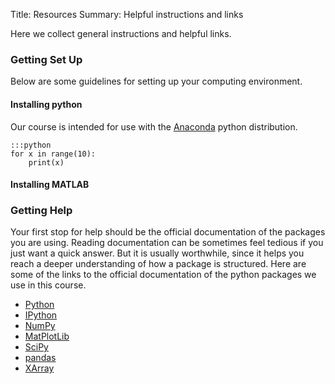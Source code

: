 Title: Resources
Summary: Helpful instructions and links

Here we collect general instructions and helpful links.

### Getting Set Up

Below are some guidelines for setting up your computing environment.

#### Installing python

Our course is intended for use with the [Anaconda](http://continuum.io/anaconda)
python distribution.

    :::python
    for x in range(10):
        print(x)

#### Installing MATLAB

### Getting Help

Your first stop for help should be the official documentation of the packages
you are using.
Reading documentation can be sometimes feel tedious if you just want a quick
answer.
But it is usually worthwhile, since it helps you reach a deeper understanding of
how a package is structured.
Here are some of the links to the official documentation of the python packages
we use in this course.

* [Python](http://docs.python.org)
* [IPython](http://ipython.org/documentation.html)
* [NumPy](http://docs.scipy.org/doc/numpy/reference/)
* [MatPlotLib](http://matplotlib.org/contents.html)
* [SciPy](http://docs.scipy.org/doc/scipy/reference/)
* [pandas](http://pandas.pydata.org/pandas-docs/stable/)
* [XArray](xarray.pydata.org/en/stable/)
